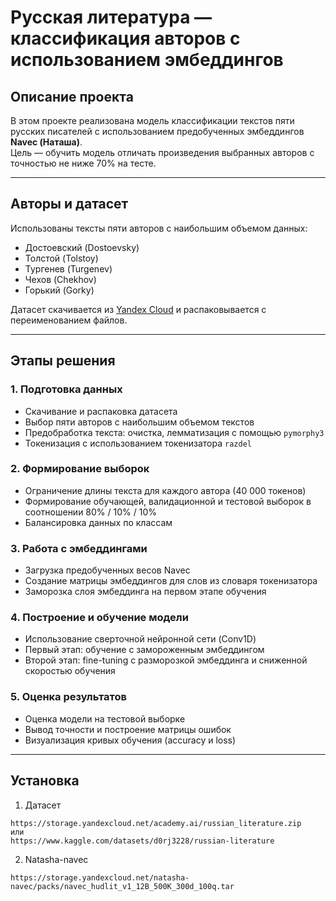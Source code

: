 # Русская литература — классификация авторов с использованием эмбеддингов

## Описание проекта

В этом проекте реализована модель классификации текстов пяти русских писателей с использованием предобученных эмбеддингов **Navec (Наташа)**.  
Цель — обучить модель отличать произведения выбранных авторов с точностью не ниже 70% на тесте.

---

## Авторы и датасет

Использованы тексты пяти авторов с наибольшим объемом данных:

- Достоевский (Dostoevsky)  
- Толстой (Tolstoy)  
- Тургенев (Turgenev)  
- Чехов (Chekhov)  
- Горький (Gorky)  

Датасет скачивается из [Yandex Cloud](https://storage.yandexcloud.net/academy.ai/russian_literature.zip) и распаковывается с переименованием файлов.

---

## Этапы решения

### 1. Подготовка данных

- Скачивание и распаковка датасета  
- Выбор пяти авторов с наибольшим объемом текстов  
- Предобработка текста: очистка, лемматизация с помощью `pymorphy3`  
- Токенизация с использованием токенизатора `razdel`

### 2. Формирование выборок

- Ограничение длины текста для каждого автора (40 000 токенов)  
- Формирование обучающей, валидационной и тестовой выборок в соотношении 80% / 10% / 10%  
- Балансировка данных по классам

### 3. Работа с эмбеддингами

- Загрузка предобученных весов Navec  
- Создание матрицы эмбеддингов для слов из словаря токенизатора  
- Заморозка слоя эмбеддинга на первом этапе обучения

### 4. Построение и обучение модели

- Использование сверточной нейронной сети (Conv1D)  
- Первый этап: обучение с замороженным эмбеддингом  
- Второй этап: fine-tuning с разморозкой эмбеддинга и сниженной скоростью обучения

### 5. Оценка результатов

- Оценка модели на тестовой выборке  
- Вывод точности и построение матрицы ошибок  
- Визуализация кривых обучения (accuracy и loss)

---

## Установка

1. Датасет

```
https://storage.yandexcloud.net/academy.ai/russian_literature.zip
или 
https://www.kaggle.com/datasets/d0rj3228/russian-literature
```
2. Natasha-navec

```
https://storage.yandexcloud.net/natasha-navec/packs/navec_hudlit_v1_12B_500K_300d_100q.tar
```